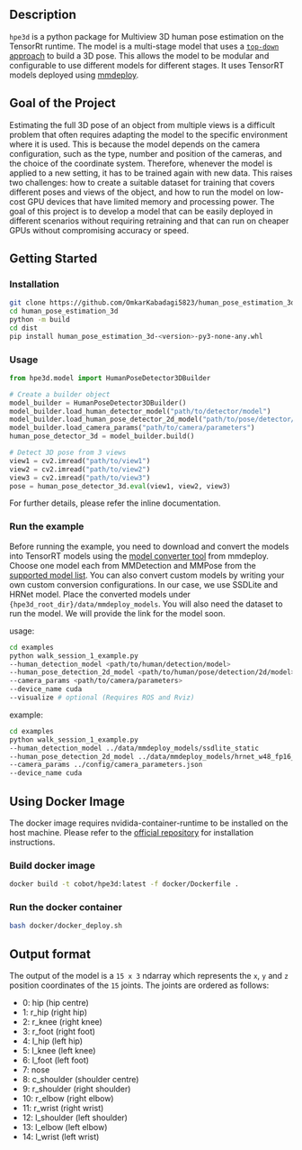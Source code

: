 ## Description
`hpe3d` is a python package for Multiview 3D human pose estimation on the TensorRt runtime. The model is a multi-stage model that uses a [`top-down` approach](https://arxiv.org/abs/2202.02656) to build a 3D pose.
This allows the model to be modular and configurable to use different models for different stages. It uses TensorRT models deployed using [mmdeploy](https://mmdeploy.readthedocs.io/en/stable/get_started.html).

## Goal of the Project
Estimating the full 3D pose of an object from multiple views is a difficult problem that often requires adapting the model to the specific environment where it is used. This is because the model depends on the camera configuration, such as the type, number and position of the cameras, and the choice of the coordinate system. Therefore, whenever the model is applied to a new setting, it has to be trained again with new data. This raises two challenges: how to create a suitable dataset for training that covers different poses and views of the object, and how to run the model on low-cost GPU devices that have limited memory and processing power. The goal of this project is to develop a model that can be easily deployed in different scenarios without requiring retraining and that can run on cheaper GPUs without compromising accuracy or speed.

## Getting Started
### Installation
```bash
git clone https://github.com/OmkarKabadagi5823/human_pose_estimation_3d.git
cd human_pose_estimation_3d
python -m build
cd dist
pip install human_pose_estimation_3d-<version>-py3-none-any.whl
```

### Usage
```python
from hpe3d.model import HumanPoseDetector3DBuilder

# Create a builder object
model_builder = HumanPoseDetector3DBuilder()
model_builder.load_human_detector_model("path/to/detector/model")
model_builder.load_human_pose_detector_2d_model("path/to/pose/detector/model")
model_builder.load_camera_params("path/to/camera/parameters")
human_pose_detector_3d = model_builder.build()

# Detect 3D pose from 3 views
view1 = cv2.imread("path/to/view1")
view2 = cv2.imread("path/to/view2")
view3 = cv2.imread("path/to/view3")
pose = human_pose_detector_3d.eval(view1, view2, view3)
```

For further details, please refer the inline documentation.

### Run the example
Before running the example, you need to download and convert the models into TensorRT models using the [model converter tool](https://mmdeploy.readthedocs.io/en/stable/02-how-to-run/convert_model.html) from mmdeploy. Choose one model each from MMDetection and MMPose from the [supported model list](https://mmdeploy.readthedocs.io/en/stable/03-benchmark/supported_models.html). You can also convert custom models by writing your own custom conversion configurations. In our case, we use SSDLite and HRNet model. Place the converted models under `{hpe3d_root_dir}/data/mmdeploy_models`. You will also need the dataset to run the model. We will provide the link for the model soon.

usage:
```bash
cd examples
python walk_session_1_example.py 
--human_detection_model <path/to/human/detection/model>
--human_pose_detection_2d_model <path/to/human/pose/detection/2d/model>
--camera_params <path/to/camera/parameters>
--device_name cuda
--visualize # optional (Requires ROS and Rviz)
```

example:
```bash
cd examples
python walk_session_1_example.py
--human_detection_model ../data/mmdeploy_models/ssdlite_static
--human_pose_detection_2d_model ../data/mmdeploy_models/hrnet_w48_fp16_dynamic
--camera_params ../config/camera_parameters.json
--device_name cuda
```

## Using Docker Image
The docker image requires nvidida-container-runtime to be installed on the host machine. Please refer to the [official repository](https://github.com/NVIDIA/nvidia-container-runtime#installation) for installation instructions.

### Build docker image
```bash
docker build -t cobot/hpe3d:latest -f docker/Dockerfile .
```

### Run the docker container
```bash
bash docker/docker_deploy.sh
```

## Output format
The output of the model is a `15 x 3` ndarray which represents the `x`, `y` and `z` position coordinates of the `15` joints. The joints are ordered as follows:
-  0: hip (hip centre)
-  1: r_hip (right hip)
-  2: r_knee (right knee)
-  3: r_foot (right foot)
-  4: l_hip (left hip)
-  5: l_knee (left knee)
-  6: l_foot (left foot)
-  7: nose
-  8: c_shoulder (shoulder centre)
-  9: r_shoulder (right shoulder)
- 10: r_elbow (right elbow)
- 11: r_wrist (right wrist)
- 12: l_shoulder (left shoulder)
- 13: l_elbow (left elbow)
- 14: l_wrist (left wrist)